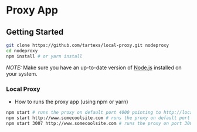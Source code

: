 # Proxy App

## Getting Started

```sh
git clone https://github.com/tartexs/local-proxy.git nodeproxy
cd nodeproxy
npm install # or yarn install
```

*NOTE:* Make sure you have an up-to-date version of [Node.js](https://nodejs.org/en/) installed on your system.

### Local Proxy

* How to runs the proxy app (using npm or yarn)

```sh
npm start # runs the proxy on default port 4000 pointing to http://localhost:80/
npm start http://www.somecoolsite.com # runs the proxy on default port (4000) pointing to http://www.somecoolsite.com
npm start 3007 http://www.somecoolsite.com # runs the proxy on port 3007 pointing to http://www.somecoolsite.com
```
